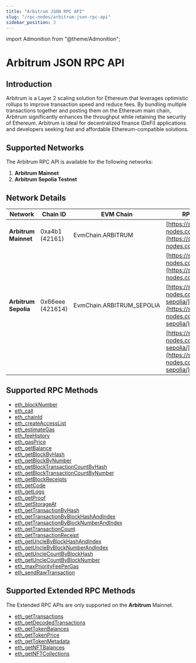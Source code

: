 ```yaml
---
title: "Arbitrum JSON RPC API"
slug: "/rpc-nodes/arbitrum-json-rpc-api"
sidebar_position: 3
---
```


import Admonition from "@theme/Admonition";

# Arbitrum JSON RPC API

## Introduction

Arbitrum is a Layer 2 scaling solution for Ethereum that leverages optimistic rollups to improve transaction speed and reduce fees. By bundling multiple transactions together and posting them on the Ethereum main chain, Arbitrum significantly enhances the throughput while retaining the security of Ethereum. Arbitrum is ideal for decentralized finance (DeFi) applications and developers seeking fast and affordable Ethereum-compatible solutions.

## Supported Networks

The Arbitrum RPC API is available for the following networks:

1. **Arbitrum Mainnet**
2. **Arbitrum Sepolia Testnet**

## Network Details

| Network              | Chain ID         | EVM Chain                 | RPC URLs                                                                                               |
| -------------------- | ---------------- | ------------------------- | ------------------------------------------------------------------------------------------------------ |
| **Arbitrum Mainnet** | 0xa4b1 (42161)   | EvmChain.ARBITRUM         | [https://site1.moralis-nodes.com/arbitrum/](https://site1.moralis-nodes.com/arbitrum/)                 |
|                      |                  |                           | [https://site2.moralis-nodes.com/arbitrum/](https://site2.moralis-nodes.com/arbitrum/)                 |
| **Arbitrum Sepolia** | 0x66eee (421614) | EvmChain.ARBITRUM_SEPOLIA | [https://site1.moralis-nodes.com/arbitrum-sepolia/](https://site1.moralis-nodes.com/arbitrum-sepolia/) |
|                      |                  |                           | [https://site2.moralis-nodes.com/arbitrum-sepolia/](https://site2.moralis-nodes.com/arbitrum-sepolia/) |

## Supported RPC Methods

- [eth_blockNumber](/rpc-nodes/reference/eth_blockNumber)
- [eth_call](/rpc-nodes/reference/eth_call)
- [eth_chainId](/rpc-nodes/reference/eth_chainId)
- [eth_createAccessList](/rpc-nodes/reference/eth_createAccessList)
- [eth_estimateGas](/rpc-nodes/reference/eth_estimateGas)
- [eth_feeHistory](/rpc-nodes/reference/eth_feeHistory)
- [eth_gasPrice](/rpc-nodes/reference/eth_gasPrice)
- [eth_getBalance](/rpc-nodes/reference/eth_getBalance)
- [eth_getBlockByHash](/rpc-nodes/reference/eth_getBlockByHash)
- [eth_getBlockByNumber](/rpc-nodes/reference/eth_getBlockByNumber)
- [eth_getBlockTransactionCountByHash](/rpc-nodes/reference/eth_getBlockTransactionCountByHash)
- [eth_getBlockTransactionCountByNumber](/rpc-nodes/reference/eth_getBlockTransactionCountByNumber)
- [eth_getBlockReceipts](/rpc-nodes/reference/eth_getBlockReceipts)
- [eth_getCode](/rpc-nodes/reference/eth_getCode)
- [eth_getLogs](/rpc-nodes/reference/eth_getLogs)
- [eth_getProof](/rpc-nodes/reference/eth_getProof)
- [eth_getStorageAt](/rpc-nodes/reference/eth_getStorageAt)
- [eth_getTransactionByHash](/rpc-nodes/reference/eth_getTransactionByHash)
- [eth_getTransactionByBlockHashAndIndex](/rpc-nodes/reference/eth_getTransactionByBlockHashAndIndex)
- [eth_getTransactionByBlockNumberAndIndex](/rpc-nodes/reference/eth_getTransactionByBlockNumberAndIndex)
- [eth_getTransactionCount](/rpc-nodes/reference/eth_getTransactionCount)
- [eth_getTransactionReceipt](/rpc-nodes/reference/eth_getTransactionReceipt)
- [eth_getUncleByBlockHashAndIndex](/rpc-nodes/reference/eth_getUncleByBlockHashAndIndex)
- [eth_getUncleByBlockNumberAndIndex](/rpc-nodes/reference/eth_getUncleByBlockNumberAndIndex)
- [eth_getUncleCountByBlockHash](/rpc-nodes/reference/eth_getUncleCountByBlockHash)
- [eth_getUncleCountByBlockNumber](/rpc-nodes/reference/eth_getUncleCountByBlockNumber)
- [eth_maxPriorityFeePerGas](/rpc-nodes/reference/eth_maxPriorityFeePerGas)
- [eth_sendRawTransaction](/rpc-nodes/reference/eth_sendRawTransaction)

## Supported Extended RPC Methods

<Admonition type="note" title="Network Support Notice">
  <p>
    The Extended RPC APIs are only supported on the <b>Arbitrum</b> Mainnet.
  </p>
</Admonition>

- [eth_getTransactions](/rpc-nodes/reference/extended-rpc/eth_getTransactions)
- [eth_getDecodedTransactions](/rpc-nodes/reference/extended-rpc/eth_getDecodedTransactions)
- [eth_getTokenBalances](/rpc-nodes/reference/extended-rpc/eth_getTokenBalances)
- [eth_getTokenPrice](/rpc-nodes/reference/extended-rpc/eth_getTokenPrice)
- [eth_getTokenMetadata](/rpc-nodes/reference/extended-rpc/eth_getTokenMetadata)
- [eth_getNFTBalances](/rpc-nodes/reference/extended-rpc/eth_getNFTBalances)
- [eth_getNFTCollections](/rpc-nodes/reference/extended-rpc/eth_getNFTCollections)
